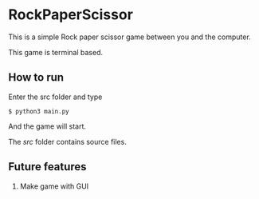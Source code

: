 # RockPaperScissor

This is a simple Rock paper scissor game between you and the computer.

This game is terminal based.

## How to run

Enter the src folder and type

```
$ python3 main.py 
```

And the game will start.

The *src* folder contains source files.

## Future features

1. Make game with GUI
